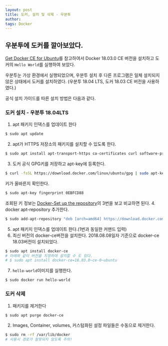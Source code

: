 ```yaml
---
layout: post
title: 도커, 설치 및 삭제 - 우분투
author:
tags: Docker
---
```


## 우분투에 도커를 깔아보았다.

[Get Docker CE for Ubuntu](https://docs.docker.com/install/linux/docker-ce/ubuntu/)를 참고하여서 Docker 18.03.0 CE 버전을 설치하고 도커의 `Hello World`를 실행하여 보았다.

우분투눈 가상 환경에서 실행되었으며, 우분투 설치 후 다른 프로그램은 일체 설치되지 않은 상태에서 도커를 설치하였다.
(우분투 18.04 LTS, 도커 18.03 CE 버전을 사용하였다.)

공식 설치 가이드를 따른 설치 방법은 다음과 같다.

### 도커 설치 - 우분투 18.04LTS

1. apt 패키지 인덱스를 업데이트 한다
```bash
$ sudo apt update
```
2. apt가 HTTPS 저장소의 패키지를 설치할 수 있도록 한다.
```bash
$ sudo apt install apt-transport-https ca-certificates curl software-properties-common
```
3. 도커 공식 GPG키를 저장하고 apt-key에 등록한다.
```bash
$ curl -fsSL https://download.docker.com/linux/ubuntu/gpg | sudo apt-key add -
```
키가 올바른지 확인한다.
```bash
$ sudo apt-key fingerprint 0EBFCD88
```
조회된 키 정보는 [Docker-Set up the repository](https://docs.docker.com/install/linux/docker-ce/ubuntu/#set-up-the-repository)의 3번을 보고 비교하면 된다.
4. docker apt-repository 추가한다.
```bash
$ sudo add-apt-repository "deb [arch=amd64] https://download.docker.com/linux/ubuntu $(lsb_release -cs) stable"
```
5. apt 패키지 인덱스를 업데이트 한다.(1번과 동일한 커맨드 입력)
6. 최신 버전의 docker-ce버전을 설치한다.
2018.08.08일자 기준으로 docker-ce 18.03버전이 설치되었다.
```bash
$ sudo apt install docker-ce
# 아래와 같이 버전을 지정하여 설치할 수 도 있다.
# $ sudo apt install docker-ce=18.03.0~ce-0~ubuntu
```
7. `hello-world`이미지를 실행한다.
```bash
$ sudo docker run hello-world
```

### 도커 삭제
1. 패키지를 제거한다
```bash
$ sudo apt purge docker-ce
```

2. Images, Container, volumes, 커스텀화된 설정 파일들은 수동으로 제거한다.
```bash
$ sudo rm -rf /var/lib/docker
# 사용시 경로가 잘못되지 않도록 주의!
```